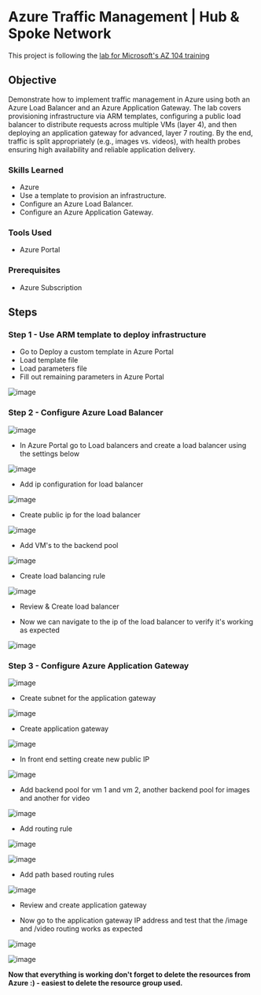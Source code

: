 # Azure Traffic Management | Hub & Spoke Network
This project is following the [lab for Microsoft's AZ 104 training](https://github.com/MicrosoftLearning/AZ-104-MicrosoftAzureAdministrator/blob/master/Instructions/Labs/LAB_06-Implement_Network_Traffic_Management.md)

## Objective
Demonstrate how to implement traffic management in Azure using both an Azure Load Balancer and an Azure Application Gateway. The lab covers provisioning infrastructure via ARM templates, configuring a public load balancer to distribute requests across multiple VMs (layer 4), and then deploying an application gateway for advanced, layer 7 routing. By the end, traffic is split appropriately (e.g., images vs. videos), with health probes ensuring high availability and reliable application delivery.

### Skills Learned

- Azure
- Use a template to provision an infrastructure.
- Configure an Azure Load Balancer.
- Configure an Azure Application Gateway.

### Tools Used

- Azure Portal

### Prerequisites 

- Azure Subscription

## Steps
### Step 1 - Use ARM template to deploy infrastructure
- Go to Deploy a custom template in Azure Portal
- Load template file
- Load parameters file
- Fill out remaining parameters in Azure Portal

![image](https://github.com/user-attachments/assets/fe9bc0f3-0225-4916-97af-a33c7d3dde1b)


### Step 2 - Configure Azure Load Balancer

![image](https://github.com/user-attachments/assets/34addb0a-dce4-4f18-8bc1-f6236ebda9ac)


- In Azure Portal go to Load balancers and create a load balancer using the settings below

![image](https://github.com/user-attachments/assets/708ea4fc-f3fc-441d-9c9f-c7470eff4a7f)

- Add ip configuration for load balancer

![image](https://github.com/user-attachments/assets/98f5c67b-0fc0-4e76-a16b-4fb26506c907)


- Create public ip for the load balancer

![image](https://github.com/user-attachments/assets/04f6b126-c0a8-4d83-80c1-ae20cfc61394)

- Add VM's to the backend pool

![image](https://github.com/user-attachments/assets/e9e8ed22-b49b-4976-985c-bf737ef8d442)

- Create load balancing rule 

![image](https://github.com/user-attachments/assets/3852d7de-75bb-4b72-aa40-2f10f665a536)

- Review & Create load balancer

- Now we can navigate to the ip of the load balancer to verify it's working as expected

![image](https://github.com/user-attachments/assets/4f59b74a-5c64-4550-aee8-f6badde7b2eb)


### Step 3 - Configure Azure Application Gateway

![image](https://github.com/user-attachments/assets/33878a48-3016-49e8-aeef-d149d188776a)


- Create subnet for the application gateway

![image](https://github.com/user-attachments/assets/060fa175-63ae-497b-865c-d3507ef1f25e)

- Create application gateway

![image](https://github.com/user-attachments/assets/313c800d-4e1d-4a6e-bcb6-f2244d25a8b2)

- In front end setting create new public IP 

![image](https://github.com/user-attachments/assets/322ff0a6-2578-4781-920b-738cc41dc3f8)

- Add backend pool for vm 1 and vm 2, another backend pool for images and another for video

![image](https://github.com/user-attachments/assets/b6e52205-812c-49de-90e9-99ff2df06660)

- Add routing rule

![image](https://github.com/user-attachments/assets/9e4f3ad7-b07f-42a8-9aea-d081d5a2bbb3)

![image](https://github.com/user-attachments/assets/df3692f8-82a5-4b67-ad89-a99126da63a3)

- Add path based routing rules

![image](https://github.com/user-attachments/assets/e6d13b02-3c0c-40bf-9b27-b85205869ed5)

- Review and create application gateway

- Now go to the application gateway IP address and test that the /image and /video routing works as expected

![image](https://github.com/user-attachments/assets/8d8927f9-32f1-4eaa-a2f5-02899d725d6d)

![image](https://github.com/user-attachments/assets/95fea46f-299a-46a8-ac55-dd861a455990)

**Now that everything is working don't forget to delete the resources from Azure :) - easiest to delete the resource group used.**







